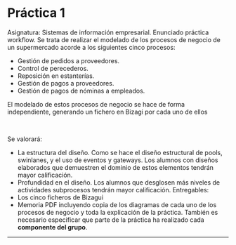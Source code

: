 # Práctica 1
Asignatura: Sistemas de información empresarial.
Enunciado práctica workflow.
Se trata de realizar el modelado de los procesos de negocio de un
supermercado acorde a los siguientes cinco procesos:
- Gestión de pedidos a proveedores.
- Control de perecederos.
- Reposición en estanterías.
- Gestión de pagos a proveedores.
- Gestión de pagos de nóminas a empleados.

El modelado de estos procesos de negocio se hace de forma independiente,
generando un fichero en Bizagi por cada uno de ellos

<br>

Se valorará:
- La estructura del diseño. Como se hace el diseño estructural de pools,
swinlanes, y el uso de eventos y gateways. Los alumnos con diseños
elaborados que demuestren el dominio de estos elementos tendrán
mayor calificación.
- Profundidad en el diseño. Los alumnos que desglosen más niveles de
actividades subprocesos tendrán mayor calificación.
Entregables:
- Los cinco ficheros de Bizagui
- Memoria PDF incluyendo copia de los diagramas de cada uno de los
procesos de negocio y toda la explicación de la práctica. También es
necesario especificar que parte de la práctica ha realizado cada
**componente del grupo**.
---
